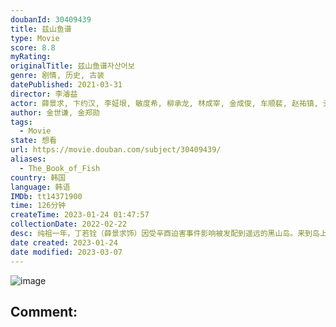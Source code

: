 ```yaml
---
doubanId: 30409439
title: 兹山鱼谱
type: Movie
score: 8.8
myRating: 
originalTitle: 兹山鱼谱자산어보
genre: 剧情, 历史, 古装
datePublished: 2021-03-31
director: 李濬益
actor: 薛景求, 卞约汉, 李姃垠, 敏度希, 柳承龙, 林成宰, 金成俊, 车顺裴, 赵祐镇, 尹敬浩, 姜其永, 崔贤珍, 崔元英, 陈在熙
author: 金世谦, 金郑勋
tags:
  - Movie
state: 想看
url: https://movie.douban.com/subject/30409439/
aliases:
  - The_Book_of_Fish
country: 韩国
language: 韩语
IMDb: tt14371900
time: 126分钟
createTime: 2023-01-24 01:47:57
collectionDate: 2022-02-22
desc: 纯祖一年，丁若铨（薛景求饰）因受辛酉迫害事件影响被发配到遥远的黑山岛。来到岛上后，丁若铨对这里的海洋生物产生了浓厚的兴趣，并决定写一本关于海洋生物的书籍。他向在这里土生土长、熟识各种海洋生物的青年渔夫...
date created: 2023-01-24
date modified: 2023-03-07
---
```


![image](p2634952893.jpg)

Comment:
---
